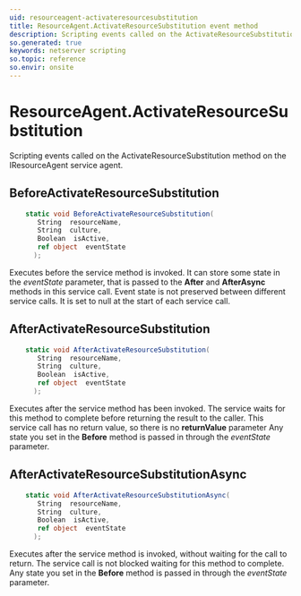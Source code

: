 ```yaml
---
uid: resourceagent-activateresourcesubstitution
title: ResourceAgent.ActivateResourceSubstitution event method
description: Scripting events called on the ActivateResourceSubstitution method on the ResourceAgent service agent.
so.generated: true
keywords: netserver scripting
so.topic: reference
so.envir: onsite
---
```

# ResourceAgent.ActivateResourceSubstitution

Scripting events called on the <see cref='M:IResourceAgent.ActivateResourceSubstitution'>ActivateResourceSubstitution</see> method on the <see cref='IResourceAgent'>IResourceAgent</see>  service agent.

## BeforeActivateResourceSubstitution
```cs
    static void BeforeActivateResourceSubstitution(
       String  resourceName,
       String  culture,
       Boolean  isActive,
       ref object  eventState
      );
```
Executes before the service method is invoked.
It can store some state in the *eventState* parameter, that is passed to the **After** and **AfterAsync** methods in this service call.
Event state is not preserved between different service calls. It is set to null at the start of each service call.
## AfterActivateResourceSubstitution
```cs
    static void AfterActivateResourceSubstitution(
       String  resourceName,
       String  culture,
       Boolean  isActive,
       ref object  eventState
      );
```
Executes after the service method has been invoked. The service waits for this method to complete before returning the result to the caller.
This service call has no return value, so there is no **returnValue** parameter
Any state you set in the **Before** method is passed in through the *eventState* parameter.
## AfterActivateResourceSubstitutionAsync
```cs
    static void AfterActivateResourceSubstitutionAsync(
       String  resourceName,
       String  culture,
       Boolean  isActive,
       ref object  eventState
      );
```
Executes after the service method is invoked, without waiting for the call to return.
The service call is not blocked waiting for this method to complete.
Any state you set in the **Before** method is passed in through the *eventState* parameter.

